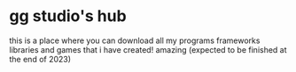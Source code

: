# gg studio's hub
this is a place where you can download all my programs frameworks libraries and games that i have created! amazing (expected to be finished at the end of 2023)
